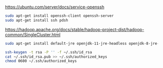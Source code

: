 <https://ubuntu.com/server/docs/service-openssh>

```bash
sudo apt-get install openssh-client openssh-server
sudo apt-get install ssh pdsh
```

https://hadoop.apache.org/docs/stable/hadoop-project-dist/hadoop-common/SingleCluster.html

```bash
sudo apt-get install default-jre openjdk-11-jre-headless openjdk-8-jre-headless openjdk-8-jdk
```

```bash
ssh-keygen -t rsa -P '' -f ~/.ssh/id_rsa
cat ~/.ssh/id_rsa.pub >> ~/.ssh/authorized_keys
chmod 0600 ~/.ssh/authorized_keys
```

